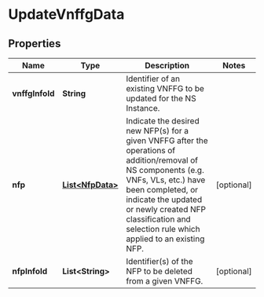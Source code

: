 
# UpdateVnffgData

## Properties
Name | Type | Description | Notes
------------ | ------------- | ------------- | -------------
**vnffgInfoId** | **String** | Identifier of an existing VNFFG to be updated for the NS Instance.  | 
**nfp** | [**List&lt;NfpData&gt;**](NfpData.md) | Indicate the desired new NFP(s) for a given VNFFG after the operations of addition/removal of NS components (e.g. VNFs, VLs, etc.) have been completed, or indicate the updated or newly created NFP classification and selection rule which applied to an existing NFP.  |  [optional]
**nfpInfoId** | **List&lt;String&gt;** | Identifier(s) of the NFP to be deleted from a given VNFFG.  |  [optional]



